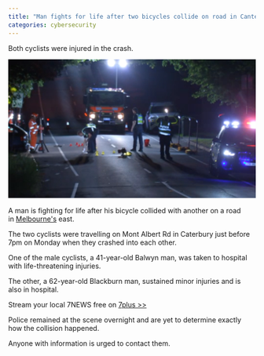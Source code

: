 ```yaml
---
title: "Man fights for life after two bicycles collide on road in Canterbury, Melbourne"
categories: cybersecurity
---
```


Both cyclists were injured in the crash.

![Man fights for life after two bicycles collide on road in Canterbury, Melbourne](assets/images/phototwobicyclecollision.jpeg)


A man is fighting for life after his bicycle collided with another on a road in [Melbourne's](https://7news.com.au/news/melbourne) east.

The two cyclists were travelling on Mont Albert Rd in Caterbury just before 7pm on Monday when they crashed into each other.

One of the male cyclists, a 41-year-old Balwyn man, was taken to hospital with life-threatening injuries.

The other, a 62-year-old Blackburn man, sustained minor injuries and is also in hospital.

Stream your local 7NEWS free on [7plus >>](https://7plus.com.au/news?utm_source=7NEWS&utm_medium=contextual-link&utm_campaign=news-articles)

Police remained at the scene overnight and are yet to determine exactly how the collision happened.

Anyone with information is urged to contact them.